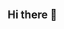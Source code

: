 ## Hi there 👋

<!--
**DavaoLoan/DavaoLoan** is a ✨ _special_ ✨ repository because its `README.md` (this file) appears on your GitHub profile.

Here are some ideas to get you started:
davaoloanbegin|:davaoloan.online:|davaoloanfinishedsjdfiooxlsdjfosidfjsdoifsdoif
- 🔭 I’m currently working on ...
- 🌱 I’m currently learning ...
- 👯 I’m looking to collaborate on ...
- 🤔 I’m looking for help with ...
- 💬 Ask me about ...
- 📫 How to reach me: ...
- 😄 Pronouns: ...
- ⚡ Fun fact: ...
-->
